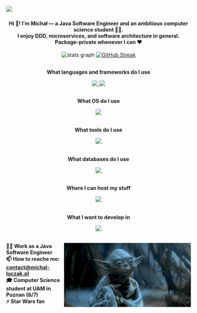<img src="200h.gif" />

<h4 align="center">
  Hi 👋! I'm Michał — a Java Software Engineer and an ambitious computer science student 👨‍💻.<br>
  I enjoy DDD, microservices, and software architecture in general.<br>
  Package-private whenever I can ❤️
</h4>

<div align="center">
  <img src="https://github-readme-stats.vercel.app/api?username=michal-luczak&hide_title=false&hide_rank=false&show_icons=true&include_all_commits=true&count_private=true&disable_animations=false&theme=dark&locale=en&hide_border=true&border_radius=20&card_width=150" alt="stats graph"  />
  <!-- <img src="https://github-readme-stats.vercel.app/api/top-langs/?username=michal-luczak&layout=compact&theme=dark&hide_border=true" height="121"/> -->
  <a href="https://git.io/streak-stats"><img src="https://streak-stats.demolab.com?user=michal-luczak&theme=dark&border_radius=20&date_format=j%20M%5B%20Y%5D&hide_border=true&card_width=400" alt="GitHub Streak" /></a>
</div>

##

<p align="center"><b>What languages and frameworks do I use</b></p>

<p align="center">
  <a href="https://skillicons.dev">
    <img src="https://skillicons.dev/icons?i=java,spring,hibernate,grafana,prometheus,python,flask,c,cpp,go" />
    <img src="https://skillicons.dev/icons?i=html,css,js,ts,react,nextjs" />
  </a>
</p>

##

<p align="center"><b>What OS do I use</b></p>

<p align="center">
  <a href="https://skillicons.dev">
    <img src="https://skillicons.dev/icons?i=ubuntu,windows" />
  </a>
</p>

##

<p align="center"><b>What tools do I use</b></p>

<p align="center">
  <a href="https://skillicons.dev">
    <img src="https://skillicons.dev/icons?i=gitlab,github,discord,idea,pycharm,webstorm,vscode,postman,notion,docker,git,maven,gradle,vite,githubactions" />
  </a>
</p>

##

<p align="center"><b>What databases do I use</b></p>

<p align="center">
  <a href="https://skillicons.dev">
    <img src="https://skillicons.dev/icons?i=redis,mysql,postgres,mongodb,firebase,sqlite" />
  </a>
</p>

##

<p align="center"><b>Where I can host my stuff</b></p>

<p align="center">
  <a href="https://skillicons.dev">
    <img src="https://skillicons.dev/icons?i=gcp,aws" />
  </a>
</p>

##

<p align="center"><b>What I want to develop in</b></p>

<p align="center">
  <a href="https://skillicons.dev">
    <img src="https://skillicons.dev/icons?i=kotlin,kubernetes,kafka" />
  </a>
</p>

##

<img align="right" height="175" src="yoda.gif"  />

###

**🧑‍💼 Work as a Java Software Engineer** <br>
**📫 How to reache me: contact@michal-luczak.pl**<br>
**🎓 Computer Science student at UAM in Poznan (6/7)**<br>
**⚡ Star Wars fan**

